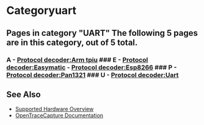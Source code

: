 # Categoryuart

## Pages in category "UART" The following 5 pages are in this category, out of 5 total. 
### A \- [Protocol decoder:Arm tpiu](./Protocol_decoder:Arm_tpiu.html "Protocol decoder:Arm tpiu") ### E \- [Protocol decoder:Easymatic](./Protocol_decoder:Easymatic.html "Protocol decoder:Easymatic") \- [Protocol decoder:Esp8266](./Protocol_decoder:Esp8266.html "Protocol decoder:Esp8266") ### P \- [Protocol decoder:Pan1321](./Protocol_decoder:Pan1321.html "Protocol decoder:Pan1321") ### U \- [Protocol decoder:Uart](./Protocol_decoder:Uart.html "Protocol decoder:Uart")

## See Also
- [Supported Hardware Overview](../supported-hardware.md)
- [OpenTraceCapture Documentation](../../opentracecapture/overview.md)
